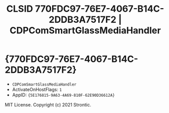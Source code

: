 ﻿---
title: "CLSID 770FDC97-76E7-4067-B14C-2DDB3A7517F2 | CDPComSmartGlassMediaHandler"
excerpt: What is COM-Object CLSID 770FDC97-76E7-4067-B14C-2DDB3A7517F2?
---

# {770FDC97-76E7-4067-B14C-2DDB3A7517F2}

* `CDPComSmartGlassMediaHandler`
* ActivateOnHostFlags: `1`
* AppID: `{5E176815-9A63-4A69-810F-62E90D36612A}`

MIT License. Copyright (c) 2021 Strontic.


